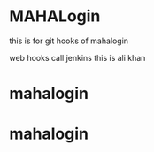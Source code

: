 # MAHALogin
this is for git hooks  of mahalogin

web hooks call jenkins
this is ali khan




# mahalogin
# mahalogin
